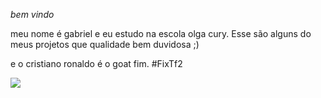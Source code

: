 
*bem vindo*

meu nome é gabriel e eu estudo na escola olga cury. Esse são alguns do meus projetos que qualidade bem duvidosa ;)

e o cristiano ronaldo é o goat fim.
#FixTf2

![](https://media1.tenor.com/m/qO4_SbfQMkgAAAAC/drinking-tea.gif)


